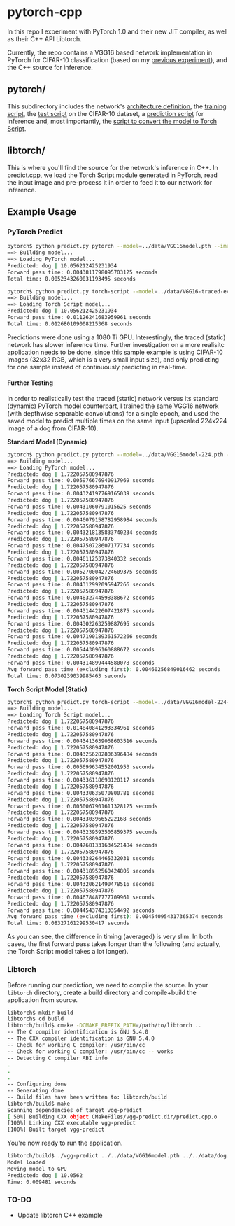 # pytorch-cpp
In this repo I experiment with PyTorch 1.0 and their new JIT compiler, as well as their C++ API Libtorch.

Currently, the repo contains a VGG16 based network implementation in PyTorch for CIFAR-10 classification (based on my [previous experiment](https://github.com/laggui/NN_compress)), and the C++ source for inference.

## pytorch/
This subdirectory includes the network's [architecture definition](pytorch/vgg.py), the [training script](pytorch/train.py), the [test script](pytorch/test.py) on the CIFAR-10 dataset, a [prediction script](pytorch/predict.py) for inference and, most importantly, the [script to convert the model to Torch Script](pytorch/to_torch_script.py).

## libtorch/
This is where you'll find the source for the network's inference in C++. In [predict.cpp](libtorch/predict.cpp), we load the Torch Script module generated in PyTorch, read the input image and pre-process it in order to feed it to our network for inference.

## Example Usage

### PyTorch Predict

```sh
pytorch$ python predict.py pytorch --model=../data/VGG16model.pth --image=../data/dog.png
==> Building model...
==> Loading PyTorch model...
Predicted: dog | 10.056212425231934
Forward pass time: 0.0043811798095703125 seconds
Total time: 0.0052343260031193495 seconds
```

```sh
pytorch$ python predict.py torch-script --model=../data/VGG16-traced-eval.pt --image=../data/dog.png 
==> Building model...
==> Loading Torch Script model...
Predicted: dog | 10.056212425231934
Forward pass time: 0.01126241683959961 seconds
Total time: 0.012680109008215368 seconds
```

Predictions were done using a 1080 Ti GPU. Interestingly, the traced (static) network has slower inference time. Further investigation on a more realisitc application needs to be done, since this sample example is using CIFAR-10 images (32x32 RGB, which is a very small input size), and only predicting for one sample instead of continuously predicting in real-time.

#### Further Testing

In order to realistically test the traced (static) network versus its standard (dynamic) PyTorch model counterpart, I trained the same VGG16 network (with depthwise separable convolutions) for a single epoch, and used the saved model to predict multiple times on the same input (upscaled 224x224 image of a dog from CIFAR-10).

**Standard Model (Dynamic)**

```sh
pytorch$ python predict.py pytorch --model=../data/VGG16model-224.pth --image=../data/dog-224.png --input=224 --test_timing=1
==> Building model...
==> Loading PyTorch model...
Predicted: dog | 1.722057580947876
Forward pass time: 0.005976676940917969 seconds
Predicted: dog | 1.722057580947876
Forward pass time: 0.004324197769165039 seconds
Predicted: dog | 1.722057580947876
Forward pass time: 0.00431060791015625 seconds
Predicted: dog | 1.722057580947876
Forward pass time: 0.0046079158782958984 seconds
Predicted: dog | 1.722057580947876
Forward pass time: 0.0043218135833740234 seconds
Predicted: dog | 1.722057580947876
Forward pass time: 0.004750728607177734 seconds
Predicted: dog | 1.722057580947876
Forward pass time: 0.00461125373840332 seconds
Predicted: dog | 1.722057580947876
Forward pass time: 0.0052700042724609375 seconds
Predicted: dog | 1.722057580947876
Forward pass time: 0.004312992095947266 seconds
Predicted: dog | 1.722057580947876
Forward pass time: 0.004832744598388672 seconds
Predicted: dog | 1.722057580947876
Forward pass time: 0.004314422607421875 seconds
Predicted: dog | 1.722057580947876
Forward pass time: 0.004302263259887695 seconds
Predicted: dog | 1.722057580947876
Forward pass time: 0.0047190189361572266 seconds
Predicted: dog | 1.722057580947876
Forward pass time: 0.005443096160888672 seconds
Predicted: dog | 1.722057580947876
Forward pass time: 0.004314899444580078 seconds
Avg forward pass time (excluding first): 0.00460256849016462 seconds
Total time: 0.0730239039985463 seconds
```

**Torch Script Model (Static)**

```sh
pytorch$ python predict.py torch-script --model=../data/VGG16model-224-traced-eval.pt --image=../data/dog-224.png --input=224 --test_timing=1
==> Building model...
==> Loading Torch Script model...
Predicted: dog | 1.722057580947876
Forward pass time: 0.014840841293334961 seconds
Predicted: dog | 1.722057580947876
Forward pass time: 0.0043413639068603516 seconds
Predicted: dog | 1.722057580947876
Forward pass time: 0.0043256282806396484 seconds
Predicted: dog | 1.722057580947876
Forward pass time: 0.005699634552001953 seconds
Predicted: dog | 1.722057580947876
Forward pass time: 0.004336118698120117 seconds
Predicted: dog | 1.722057580947876
Forward pass time: 0.004330635070800781 seconds
Predicted: dog | 1.722057580947876
Forward pass time: 0.0050067901611328125 seconds
Predicted: dog | 1.722057580947876
Forward pass time: 0.00433039665222168 seconds
Predicted: dog | 1.722057580947876
Forward pass time: 0.0043239593505859375 seconds
Predicted: dog | 1.722057580947876
Forward pass time: 0.0047681331634521484 seconds
Predicted: dog | 1.722057580947876
Forward pass time: 0.004338264465332031 seconds
Predicted: dog | 1.722057580947876
Forward pass time: 0.004318952560424805 seconds
Predicted: dog | 1.722057580947876
Forward pass time: 0.004320621490478516 seconds
Predicted: dog | 1.722057580947876
Forward pass time: 0.004678487777709961 seconds
Predicted: dog | 1.722057580947876
Forward pass time: 0.004454374313354492 seconds
Avg forward pass time (excluding first): 0.004540954317365374 seconds
Total time: 0.08327161299530417 seconds
```

As you can see, the difference in timing (averaged) is very slim. In both cases, the first forward pass takes longer than the following (and actually, the Torch Script model takes a lot longer).

### Libtorch
Before running our prediction, we need to compile the source. In your `libtorch` directory, create a build directory and compile+build the application from source.

```sh
libtorch$ mkdir build 
libtorch$ cd build
libtorch/build$ cmake -DCMAKE_PREFIX_PATH=/path/to/libtorch ..
-- The C compiler identification is GNU 5.4.0
-- The CXX compiler identification is GNU 5.4.0
-- Check for working C compiler: /usr/bin/cc
-- Check for working C compiler: /usr/bin/cc -- works
-- Detecting C compiler ABI info
.
.
.
-- Configuring done
-- Generating done
-- Build files have been written to: libtorch/build
libtorch/build$ make
Scanning dependencies of target vgg-predict
[ 50%] Building CXX object CMakeFiles/vgg-predict.dir/predict.cpp.o
[100%] Linking CXX executable vgg-predict
[100%] Built target vgg-predict  
```

You're now ready to run the application.

```sh
libtorch/build$ ./vgg-predict ../../data/VGG16model.pth ../../data/dog.png
Model loaded
Moving model to GPU
Predicted: dog | 10.0562
Time: 0.009481 seconds
```

### TO-DO

- Update libtorch C++ example


